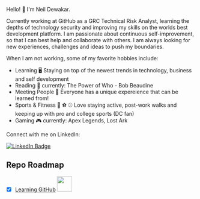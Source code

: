 
Hello! 👋 I'm Neil Dewakar. 

Currently working at GitHub as a GRC Technical Risk Analyst, learning the depths of technology security and improving my skills on the worlds best development platform. I am passionate about continuous self-improvement, so that I can best help and collaborate with others. I am always looking for new experiences, challenges and ideas to push my boundaries. 


When I am not working, some of my favorite hobbies include:
- Learning 🖥️ Staying on top of the newest trends in technology, business and self development
- Reading 📖 currently: The Power of Who - Bob Beaudine
- Meeting People 🤝 Everyone has a unique expereience that can be learned from!
- Sports & Fitness 🏈 ⚽ ⚾ Love staying active, post-work walks and keeping up with pro and college sports (DC fan)
- Gaming 🎮 currently: Apex Legends, Lost Ark

Connect with me on LinkedIn: <div id="badges"> <a href="https://www.linkedin.com/in/neil-dewakar-785233113/">
    <img src="https://img.shields.io/badge/LinkedIn-blue?style=for-the-badge&logo=linkedin&logoColor=red" alt="LinkedIn Badge"/>
  </a>
</div>


## Repo Roadmap

- [x] [Learning GitHub](https://github.com/ndewakar/Learning-GH) <img src="https://media.giphy.com/media/du3J3cXyzhj75IOgvA/giphy.gif" width="40" height="40"/> 

